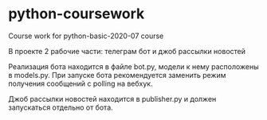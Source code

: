 # python-coursework
Course work for python-basic-2020-07 course

В проекте 2 рабочие части: телеграм бот и джоб рассылки новостей

Реализация бота находится в файле bot.py, модели к нему расположены в models.py.
При запуске бота рекомендуется заменить режим получения сообщений с polling на вебхук.

Джоб рассылки новостей находится в publisher.py и должен запускаться отдельно от бота.
